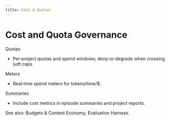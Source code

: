 ```yaml
---
title: Cost & Quotas
---
```


# Cost and Quota Governance

Quotas
- Per‑project quotas and spend windows; deny‑or‑degrade when crossing soft caps.

Meters
- Real‑time spend meters for tokens/time/$.

Summaries
- Include cost metrics in episode summaries and project reports.

See also: Budgets & Context Economy, Evaluation Harness.

